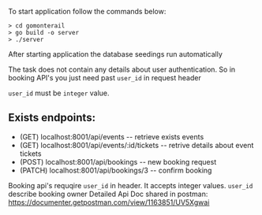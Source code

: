 To start application follow the commands below:

    > cd gomonterail 
    > go build -o server
    > ./server
    
After starting application the database seedings run automatically

The task does not contain any details about user authentication.
So in booking API's you just need past `user_id` in request header

`user_id` must be `integer` value.

Exists endpoints:
-
* (GET) localhost:8001/api/events -- retrieve exists events
* (GET) localhost:8001/api/events/:id/tickets -- retrive details about event tickets
* (POST) localhost:8001/api/bookings -- new booking request
* (PATCH) localhost:8001/api/bookings/3 -- confirm booking


Booking api's requqire `user_id` in header. It accepts integer values. `user_id` describe booking owner
Detailed Api Doc shared in postman: https://documenter.getpostman.com/view/1163851/UV5Xgwai